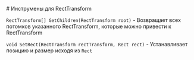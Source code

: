 ﻿﻿# Инструмены для RectTransform

`RectTransform[] GetChildren(RectTransform root)` - Возвращает всех потомков указанного RectTransform, которые можно привести к RectTransform

`void SetRect(RectTransform rectTransform, Rect rect)` - Устанавливает позицию и размер исходя из `Rect`